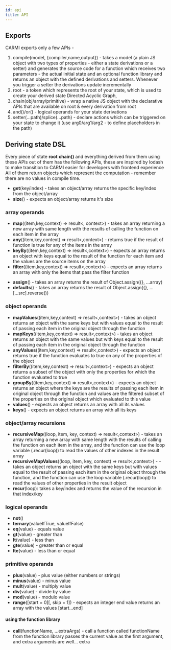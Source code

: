 ```yaml
---
id: api
title: API
---
```


## Exports

CARMI exports only a few APIs -

1.  compile(model, {compiler,name,output}) - takes a model (a plain JS object with two types of properties - either a
    state derivations or a setter) and generates the source code for a function which receives two parameters - the
    actual initial state and an optional function library and returns an object with the defined derivations and
    setters. Whenever you trigger a setter the derivations update incrementally
2.  root - a token which represents the root of your state, which is used to create your derived state Directed Acyclic
    Graph,
3.  chain(obj/array/primitive) - wrap a native JS object with the declarative APIs that are available on root & every
    derivation from root
4.  and()/or() - logical operands for your state derivations
5.  setter(...path)/splice(...path) - declare actions which can be triggered on your state to change it (use
    arg0/arg1/arg2 - to define placeholders in the path)

## Deriving state DSL

Every piece of state **root** **chain()** and everything derived from them using these APIs out of them has the
following APIs, these are inspired by lodash to make transition to CARMI easier for developers with frontend experience
All of them return objects which represent the computation - remember there are no values in compile time.

- **get**(key/index) - takes an object/array returns the specific key/index from the object/array
- **size**() - expects an object/array returns it's size

### array operands

- **map**((item,key,context) => result<, context>) - takes an array returning a new array with same length with the
  results of calling the function on each item in the array
- **any**((item,key,context) => result<,context>) - returns true if the result of function is true for any of the items
  in the array
- **keyBy**((item,key,context) => result<,context>) - expects an array returns an object with keys equal to the result
  of the function for each item and the values are the source items on the array
- **filter**((item,key,context) => result<,context>) - expects an array returns an array with only the items that pass
  the filter function

* **assign**() - takes an array returns the result of Object.assign({}, ...array)
* **defaults**() - takes an array returns the result of Object.assign({}, ...[...src].reverse())

### object operands

- **mapValues**((item,key,context) => result<,context>) - takes an object returns an object with the same keys but with
  values equal to the result of passing each item in the original object through the function
- **mapKeys**((item,key,context) => result<,context>) - takes an object returns an object with the same values but with
  keys equal to the result of passing each item in the original object through the function
- **anyValues**((item,key,context) => result<,context>) - expects an object returns true if the function evaluates to
  true on any of the properties of the object
- **filterBy**((item,key,context) => result<,context>) - expects an object returns a subset of the object with only the
  properties for which the function evaluated to true
- **groupBy**((item,key,context) => result<,context>) - expects an object returns an object where the keys are the
  results of passing each item in original object through the function and values are the filtered subset of the
  properties on the original object which evaluated to this value
- **values**() - expects an object returns an array with all its values
- **keys**() - expects an object returns an array with all its keys

### object/array recursions

- **recursiveMap**((loop, item, key, context) => result<,context>) - takes an array returning a new array with same
  length with the results of calling the function on each item in the array, and the function can use the loop variable
  (<something>.recur(loop)) to read the values of other indexes in the result array
- **recursiveMapValues**((loop, item, key, context) => result<,context>) - - takes an object returns an object with the
  same keys but with values equal to the result of passing each item in the original object through the function, and
  the function can use the loop variable (<something>.recur(loop)) to read the values of other properties in the result
  object
- **recur**(loop): takes a key/index and returns the value of the recursion in that index/key

### logical operands

- **not**()
- **ternary**(valueIfTrue, valueIfFalse)
- **eq**(value) - equals value
- **gt**(value) - greater than
- **lt**(value) - less than
- **gte**(value) - greater than or equal
- **lte**(value) - less than or equal

### primitive operands

- **plus**(value) - plus value (either numbers or strings)
- **minus**(value) - minus value
- **mult**(value) - multiply value
- **div**(value) - divide by value
- **mod**(value) - modulo value
- **range**([start = 0][, skip = 1]) - expects an integer end value returns an array with the values [start...end]

#### using the function library

- **call**(functionName, ...extraArgs) - call a function called functionName from the function library passes the
  current value as the first argument, and extra arguments are well... extra
